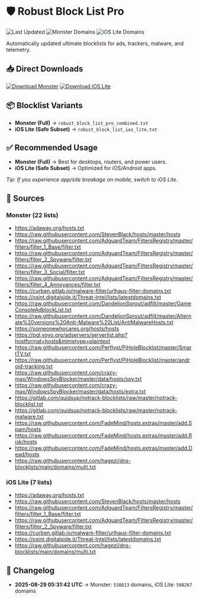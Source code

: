# 🛡️ Robust Block List Pro

![Last Updated](https://img.shields.io/badge/Last%20Updated-2025-08-29%2005:31:42%20UTC-blue)
![Monster Domains](https://img.shields.io/badge/Monster%20Domains-538813-brightgreen)
![iOS Lite Domains](https://img.shields.io/badge/iOS%20Lite%20Domains-508267-yellow)

Automatically updated ultimate blocklists for ads, trackers, malware, and telemetry.

## 📥 Direct Downloads
[![Download Monster](https://img.shields.io/badge/Download-Monster-blue)](https://raw.githubusercontent.com/avion121/robust-block-list-pro/main/robust_block_list_pro_combined.txt)
[![Download iOS Lite](https://img.shields.io/badge/Download-iOS%20Lite-orange)](https://raw.githubusercontent.com/avion121/robust-block-list-pro/main/robust_block_list_ios_lite.txt)

## 📦 Blocklist Variants
- **Monster (Full)** → `robust_block_list_pro_combined.txt`
- **iOS Lite (Safe Subset)** → `robust_block_list_ios_lite.txt`

## ✅ Recommended Usage
- **Monster (Full)** → Best for desktops, routers, and power users.
- **iOS Lite (Safe Subset)** → Optimized for iOS/Android apps.

_Tip: If you experience app/site breakage on mobile, switch to iOS Lite._

## 🔗 Sources
### Monster (22 lists)
- https://adaway.org/hosts.txt
- https://raw.githubusercontent.com/StevenBlack/hosts/master/hosts
- https://raw.githubusercontent.com/AdguardTeam/FiltersRegistry/master/filters/filter_1_Base/filter.txt
- https://raw.githubusercontent.com/AdguardTeam/FiltersRegistry/master/filters/filter_2_Spyware/filter.txt
- https://raw.githubusercontent.com/AdguardTeam/FiltersRegistry/master/filters/filter_3_Social/filter.txt
- https://raw.githubusercontent.com/AdguardTeam/FiltersRegistry/master/filters/filter_4_Annoyances/filter.txt
- https://curben.gitlab.io/malware-filter/urlhaus-filter-domains.txt
- https://osint.digitalside.it/Threat-Intel/lists/latestdomains.txt
- https://raw.githubusercontent.com/DandelionSprout/adfilt/master/GameConsoleAdblockList.txt
- https://raw.githubusercontent.com/DandelionSprout/adfilt/master/Alternate%20versions%20Anti-Malware%20List/AntiMalwareHosts.txt
- https://someonewhocares.org/hosts/hosts
- https://pgl.yoyo.org/adservers/serverlist.php?hostformat=hosts&mimetype=plaintext
- https://raw.githubusercontent.com/Perflyst/PiHoleBlocklist/master/SmartTV.txt
- https://raw.githubusercontent.com/Perflyst/PiHoleBlocklist/master/android-tracking.txt
- https://raw.githubusercontent.com/crazy-max/WindowsSpyBlocker/master/data/hosts/spy.txt
- https://raw.githubusercontent.com/crazy-max/WindowsSpyBlocker/master/data/hosts/extra.txt
- https://gitlab.com/quidsup/notrack-blocklists/raw/master/notrack-blocklist.txt
- https://gitlab.com/quidsup/notrack-blocklists/raw/master/notrack-malware.txt
- https://raw.githubusercontent.com/FadeMind/hosts.extras/master/add.Spam/hosts
- https://raw.githubusercontent.com/FadeMind/hosts.extras/master/add.Risk/hosts
- https://raw.githubusercontent.com/FadeMind/hosts.extras/master/add.Dead/hosts
- https://raw.githubusercontent.com/hagezi/dns-blocklists/main/domains/multi.txt

### iOS Lite (7 lists)
- https://adaway.org/hosts.txt
- https://raw.githubusercontent.com/StevenBlack/hosts/master/hosts
- https://raw.githubusercontent.com/AdguardTeam/FiltersRegistry/master/filters/filter_1_Base/filter.txt
- https://raw.githubusercontent.com/AdguardTeam/FiltersRegistry/master/filters/filter_2_Spyware/filter.txt
- https://curben.gitlab.io/malware-filter/urlhaus-filter-domains.txt
- https://osint.digitalside.it/Threat-Intel/lists/latestdomains.txt
- https://raw.githubusercontent.com/hagezi/dns-blocklists/main/domains/multi.txt

## 📜 Changelog
- **2025-08-29 05:31:42 UTC** → Monster: `538813` domains, iOS Lite: `508267` domains
